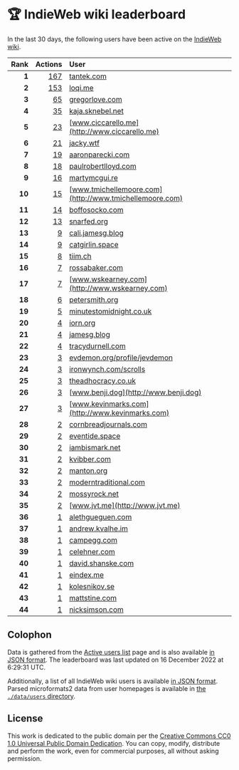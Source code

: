 # 🏆 IndieWeb wiki leaderboard

In the last 30 days, the following users have been active on the [IndieWeb wiki](https://indieweb.org).

| Rank | Actions | User |
|-----:|--------:|:-----|
| **1** | [167](https://indieweb.org/Special:Contributions/Tantek.com) | [tantek.com](http://tantek.com) |
| **2** | [153](https://indieweb.org/Special:Contributions/Loqi.me) | [loqi.me](http://loqi.me) |
| **3** | [65](https://indieweb.org/Special:Contributions/Gregorlove.com) | [gregorlove.com](http://gregorlove.com) |
| **4** | [35](https://indieweb.org/Special:Contributions/Kaja.sknebel.net) | [kaja.sknebel.net](http://kaja.sknebel.net) |
| **5** | [23](https://indieweb.org/Special:Contributions/Www.ciccarello.me) | [www.ciccarello.me](http://www.ciccarello.me) |
| **6** | [21](https://indieweb.org/Special:Contributions/Jacky.wtf) | [jacky.wtf](http://jacky.wtf) |
| **7** | [19](https://indieweb.org/Special:Contributions/Aaronparecki.com) | [aaronparecki.com](http://aaronparecki.com) |
| **8** | [18](https://indieweb.org/Special:Contributions/Paulrobertlloyd.com) | [paulrobertlloyd.com](http://paulrobertlloyd.com) |
| **9** | [16](https://indieweb.org/Special:Contributions/Martymcgui.re) | [martymcgui.re](http://martymcgui.re) |
| **10** | [15](https://indieweb.org/Special:Contributions/Www.tmichellemoore.com) | [www.tmichellemoore.com](http://www.tmichellemoore.com) |
| **11** | [14](https://indieweb.org/Special:Contributions/Boffosocko.com) | [boffosocko.com](http://boffosocko.com) |
| **12** | [13](https://indieweb.org/Special:Contributions/Snarfed.org) | [snarfed.org](http://snarfed.org) |
| **13** | [9](https://indieweb.org/Special:Contributions/Cali.jamesg.blog) | [cali.jamesg.blog](http://cali.jamesg.blog) |
| **14** | [9](https://indieweb.org/Special:Contributions/Catgirlin.space) | [catgirlin.space](http://catgirlin.space) |
| **15** | [8](https://indieweb.org/Special:Contributions/Tiim.ch) | [tiim.ch](http://tiim.ch) |
| **16** | [7](https://indieweb.org/Special:Contributions/Rossabaker.com) | [rossabaker.com](http://rossabaker.com) |
| **17** | [7](https://indieweb.org/Special:Contributions/Www.wskearney.com) | [www.wskearney.com](http://www.wskearney.com) |
| **18** | [6](https://indieweb.org/Special:Contributions/Petersmith.org) | [petersmith.org](http://petersmith.org) |
| **19** | [5](https://indieweb.org/Special:Contributions/Minutestomidnight.co.uk) | [minutestomidnight.co.uk](http://minutestomidnight.co.uk) |
| **20** | [4](https://indieweb.org/Special:Contributions/Iorn.org) | [iorn.org](http://iorn.org) |
| **21** | [4](https://indieweb.org/Special:Contributions/Jamesg.blog) | [jamesg.blog](http://jamesg.blog) |
| **22** | [4](https://indieweb.org/Special:Contributions/Tracydurnell.com) | [tracydurnell.com](http://tracydurnell.com) |
| **23** | [3](https://indieweb.org/Special:Contributions/Evdemon.org_profile_jevdemon) | [evdemon.org/profile/jevdemon](http://evdemon.org/profile/jevdemon) |
| **24** | [3](https://indieweb.org/Special:Contributions/Ironwynch.com_scrolls) | [ironwynch.com/scrolls](http://ironwynch.com/scrolls) |
| **25** | [3](https://indieweb.org/Special:Contributions/Theadhocracy.co.uk) | [theadhocracy.co.uk](http://theadhocracy.co.uk) |
| **26** | [3](https://indieweb.org/Special:Contributions/Www.benji.dog) | [www.benji.dog](http://www.benji.dog) |
| **27** | [3](https://indieweb.org/Special:Contributions/Www.kevinmarks.com) | [www.kevinmarks.com](http://www.kevinmarks.com) |
| **28** | [2](https://indieweb.org/Special:Contributions/Cornbreadjournals.com) | [cornbreadjournals.com](http://cornbreadjournals.com) |
| **29** | [2](https://indieweb.org/Special:Contributions/Eventide.space) | [eventide.space](http://eventide.space) |
| **30** | [2](https://indieweb.org/Special:Contributions/Iambismark.net) | [iambismark.net](http://iambismark.net) |
| **31** | [2](https://indieweb.org/Special:Contributions/Kvibber.com) | [kvibber.com](http://kvibber.com) |
| **32** | [2](https://indieweb.org/Special:Contributions/Manton.org) | [manton.org](http://manton.org) |
| **33** | [2](https://indieweb.org/Special:Contributions/Moderntraditional.com) | [moderntraditional.com](http://moderntraditional.com) |
| **34** | [2](https://indieweb.org/Special:Contributions/Mossyrock.net) | [mossyrock.net](http://mossyrock.net) |
| **35** | [2](https://indieweb.org/Special:Contributions/Www.jvt.me) | [www.jvt.me](http://www.jvt.me) |
| **36** | [1](https://indieweb.org/Special:Contributions/Alethgueguen.com) | [alethgueguen.com](http://alethgueguen.com) |
| **37** | [1](https://indieweb.org/Special:Contributions/Andrew.kvalhe.im) | [andrew.kvalhe.im](http://andrew.kvalhe.im) |
| **38** | [1](https://indieweb.org/Special:Contributions/Campegg.com) | [campegg.com](http://campegg.com) |
| **39** | [1](https://indieweb.org/Special:Contributions/Celehner.com) | [celehner.com](http://celehner.com) |
| **40** | [1](https://indieweb.org/Special:Contributions/David.shanske.com) | [david.shanske.com](http://david.shanske.com) |
| **41** | [1](https://indieweb.org/Special:Contributions/Eindex.me) | [eindex.me](http://eindex.me) |
| **42** | [1](https://indieweb.org/Special:Contributions/Kolesnikov.se) | [kolesnikov.se](http://kolesnikov.se) |
| **43** | [1](https://indieweb.org/Special:Contributions/Mattstine.com) | [mattstine.com](http://mattstine.com) |
| **44** | [1](https://indieweb.org/Special:Contributions/Nicksimson.com) | [nicksimson.com](http://nicksimson.com) |


## Colophon

Data is gathered from the [Active users list](https://indieweb.org/Special:ActiveUsers) page and is also available [in JSON format](https://github.com/jgarber623/indieweb-wiki-leaderboard/blob/main/data/leaderboard.json). The leaderboard was last updated on 16 December 2022 at 6:29:31 UTC.

Additionally, a list of all IndieWeb wiki users is available [in JSON format](https://github.com/jgarber623/indieweb-wiki-leaderboard/blob/main/data/users.json). Parsed microformats2 data from user homepages is available in [the `./data/users` directory](https://github.com/jgarber623/indieweb-wiki-leaderboard/blob/main/data/users).

## License

This work is dedicated to the public domain per the [Creative Commons CC0 1.0 Universal Public Domain Dedication](https://creativecommons.org/publicdomain/zero/1.0/). You can copy, modify, distribute and perform the work, even for commercial purposes, all without asking permission.
